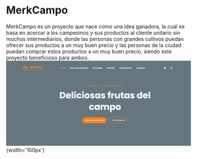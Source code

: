 # MerkCampo
MerkCampo es un proyecto que nace como una idea ganadora, la cuál se basa en acercar a los campesinos y sus productos al cliente unitario sin muchos intermediarios, donde las personas con grandes cultivos puedan ofrecer sus productos a un muy buen precio y las personas de la ciudad puedan comprar estos productos a un muy buen precio, siendo este proyecto beneficioso para ambos. 
![](https://github.com/Jesusdrp09/MerkCampo/blob/master/MerkCampo.png){width='100px'}

